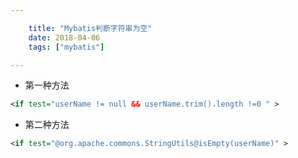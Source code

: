 ```yaml
---

    title: "Mybatis判断字符串为空"
    date: 2018-04-06
    tags: ["mybatis"]

---
```


* 第一种方法
```xml
<if test="userName != null && userName.trim().length !=0 " > 
```

* 第二种方法
```xml
<if test="@org.apache.commons.StringUtils@isEmpty(userName)" >
```